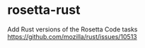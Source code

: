 rosetta-rust
============

Add Rust versions of the Rosetta Code tasks
https://github.com/mozilla/rust/issues/10513
